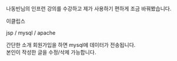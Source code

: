 나동빈님의 인프런 강의를 수강하고 제가 사용하기 편하게 조금 바꿔봤습니다.

이클립스

jsp / mysql / apache 

간단한 소개
  회원가입을 하면 mysql에 데이터가 전송됩니다.  
  본인이 작성한 글을 수정/삭제 가능합니다. 
